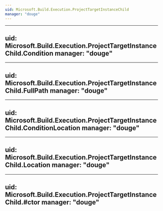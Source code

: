 ```yaml
---
uid: Microsoft.Build.Execution.ProjectTargetInstanceChild
manager: "douge"
---
```


---
uid: Microsoft.Build.Execution.ProjectTargetInstanceChild.Condition
manager: "douge"
---

---
uid: Microsoft.Build.Execution.ProjectTargetInstanceChild.FullPath
manager: "douge"
---

---
uid: Microsoft.Build.Execution.ProjectTargetInstanceChild.ConditionLocation
manager: "douge"
---

---
uid: Microsoft.Build.Execution.ProjectTargetInstanceChild.Location
manager: "douge"
---

---
uid: Microsoft.Build.Execution.ProjectTargetInstanceChild.#ctor
manager: "douge"
---
